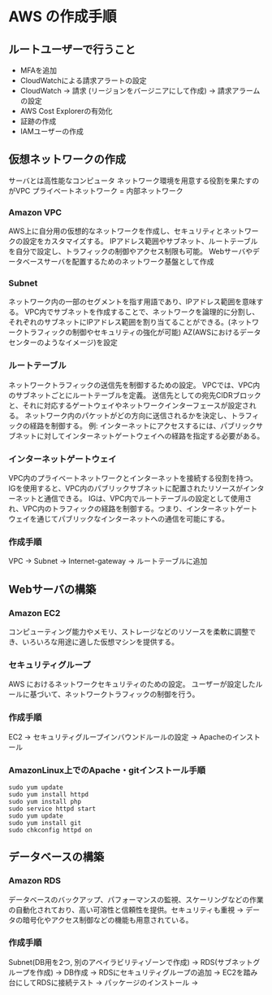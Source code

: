 # AWS の作成手順
## ルートユーザーで行うこと
- MFAを追加
- CloudWatchによる請求アラートの設定
- CloudWatch -> 請求 (リージョンをバージニアにして作成) -> 請求アラームの設定
- AWS Cost Explorerの有効化
- 証跡の作成
- IAMユーザーの作成

## 仮想ネットワークの作成
サーバとは高性能なコンピュータ
ネットワーク環境を用意する役割を果たすのがVPC
プライベートネットワーク = 内部ネットワーク

### Amazon VPC
AWS上に自分用の仮想的なネットワークを作成し、セキュリティとネットワークの設定をカスタマイズする。
IPアドレス範囲やサブネット、ルートテーブルを自分で設定し、トラフィックの制御やアクセス制限も可能。
Webサーバやデータベースサーバを配置するためのネットワーク基盤として作成

### Subnet
ネットワーク内の一部のセグメントを指す用語であり、IPアドレス範囲を意味する。
VPC内でサブネットを作成することで、ネットワークを論理的に分割し、それぞれのサブネットにIPアドレス範囲を割り当てることができる。(ネットワークトラフィックの制御やセキュリティの強化が可能)
AZ(AWSにおけるデータセンターのようなイメージ)を設定

### ルートテーブル
ネットワークトラフィックの送信先を制御するための設定。
VPCでは、VPC内のサブネットごとにルートテーブルを定義。
送信先としての宛先CIDRブロックと、それに対応するゲートウェイやネットワークインターフェースが設定される。
ネットワーク内のパケットがどの方向に送信されるかを決定し、トラフィックの経路を制御する。
例: インターネットにアクセスするには、パブリックサブネットに対してインターネットゲートウェイへの経路を指定する必要がある。

### インターネットゲートウェイ
VPC内のプライベートネットワークとインターネットを接続する役割を持つ。
IGを使用すると、VPC内のパブリックサブネットに配置されたリソースがインターネットと通信できる。
IGは、VPC内でルートテーブルの設定として使用され、VPC内のトラフィックの経路を制御する。つまり、インターネットゲートウェイを通じてパブリックなインターネットへの通信を可能にする。

### 作成手順
VPC -> Subnet -> Internet-gateway -> ルートテーブルに追加


## Webサーバの構築

### Amazon EC2
コンピューティング能力やメモリ、ストレージなどのリソースを柔軟に調整でき、いろいろな用途に適した仮想マシンを提供する。

### セキュリティグループ
AWS におけるネットワークセキュリティのための設定。
ユーザーが設定したルールに基づいて、ネットワークトラフィックの制御を行う。

### 作成手順
EC2 -> セキュリティグループインバウンドルールの設定 -> Apacheのインストール

### AmazonLinux上でのApache・gitインストール手順
```
sudo yum update
sudo yum install httpd
sudo yum install php
sudo service httpd start
sudo yum update
sudo yum install git
sudo chkconfig httpd on
```

## データベースの構築

### Amazon RDS
データベースのバックアップ、パフォーマンスの監視、スケーリングなどの作業の自動化されており、高い可溶性と信頼性を提供。セキュリティも重視 -> データの暗号化やアクセス制御などの機能も用意されている。

### 作成手順
Subnet(DB用を2つ, 別のアベイラビリティゾーンで作成) -> RDS(サブネットグループを作成) -> DB作成 -> RDSにセキュリティグループの追加 -> EC2を踏み台にしてRDSに接続テスト -> パッケージのインストール -> 


